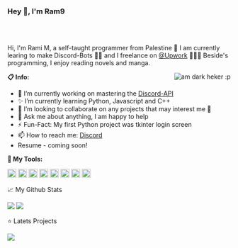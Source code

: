 ### Hey 👋, I'm Ram9 

<br />
<br />

Hi, I'm Rami M, a self-taught programmer from Palestine 🚀 I am currently learing to make Discord-Bots 🦾🤖 and I freelance on [@Upwork](https://www.upwork.com/) 👨🏽‍💻 Beside's programming, I enjoy reading novels and manga.

  <img align="right" alt="am dark heker :p" src="https://c.tenor.com/-n4k63Qsk-4AAAAM/anonymous-hacker.gif" />
  
**📋 Info:**

- 🍭 I’m currently working on mastering the [Discord-API](https://discord.com/developers/docs/)
- ✨ I’m currently learning Python, Javascript and C++
- 🤝 I’m looking to collaborate on any projects that may interest me 🤗
- 💬 Ask me about anything, I am happy to help
- ⚡️ Fun-Fact: My first Python project was tkinter login screen
- 📫 How to reach me: [Discord](https://discord.com/users/841814983574028298)
- Resume - coming soon!

**🔨 My Tools:**  

<code><img height="20" src="https://github.com/abranhe/programming-languages-logos/blob/master/src/python/python_64x64.png"></code>
<code><img height="20" src="https://github.com/abranhe/programming-languages-logos/blob/master/src/cpp/cpp_64x64.png"></code>
<code><img height="20" src="https://github.com/gilbarbara/logos/blob/master/logos/selenium.svg"></code>
<code><img height="20" src="https://github.com/gilbarbara/logos/blob/master/logos/git-icon.svg"></code>
<code><img height="20" src="https://github.com/abranhe/programming-languages-logos/blob/master/src/javascript/javascript_64x64.png"></code>
<code><img height="20" src="https://github.com/gilbarbara/logos/blob/master/logos/nodejs-icon.svg"></code>
<code><img height="20" src="https://github.com/abranhe/programming-languages-logos/blob/master/src/html/html_64x64.png"></code>
<code><img height="20" src="https://github.com/abranhe/programming-languages-logos/blob/master/src/css/css_64x64.png"></code>



📈 My Github Stats

<img src="https://github-readme-stats.vercel.app/api?username=PythonRam9&&show_icons=true&title_color=CE1225&icon_color=FFFFFF&text_color=007A3D&bg_color=000000">
<img align="right "src="https://github-readme-stats.vercel.app/api/top-langs/?username=PythonRam9&layout=compact">

⭐️ Latets Projects

<img src="https://github-readme-stats.vercel.app/api/pin/?username=PythonRam9&repo=Youtube-upload-notifier">
